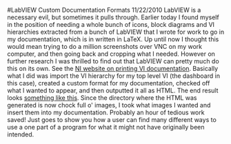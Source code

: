#LabVIEW Custom Documentation Formats
11/22/2010
LabVIEW is a necessary evil, but sometimes it pulls through. Earlier today I found myself in the position of needing a whole bunch of icons, block diagrams and VI hierarchies extracted from a bunch of LabVIEW that I wrote for work to go in my documentation, which is in written in LaTeX. Up until now I thought this would mean trying to do a million screenshots over VNC on my work computer, and then going back and cropping what I needed. However on further research I was thrilled to find out that LabVIEW can pretty much do this on its own. See the [NI website on printing VI documentation](http://zone.ni.com/reference/en-XX/help/371361B-01/lvconcepts/printing_vis/).
Basically what I did was import the VI hierarchy for my top level VI (the dashboard in this case), created a custom format for my documentation, checked off what I wanted to appear, and then outputted it all as HTML. The end result looks [something like this]({{wr}}luke/work/cfa/example/). Since the directory where the HTML was generated is now chock full o' images, I took what images I wanted and insert them into my documentation. Probably an hour of tedious work saved! Just goes to show you how a user can find many different ways to use a one part of a program for what it might not have originally been intended.
